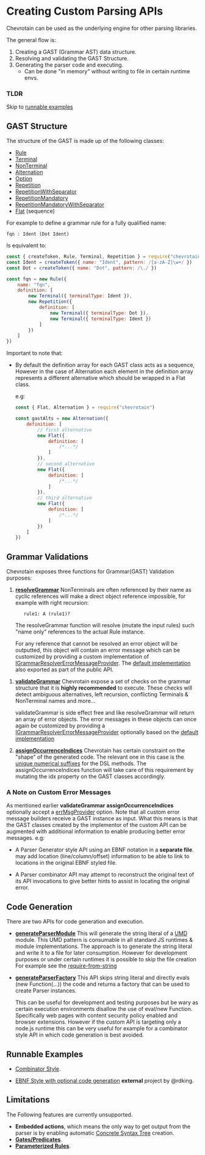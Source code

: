 # Creating Custom Parsing APIs

Chevrotain can be used as the underlying engine for other parsing libraries.

The general flow is:

1.  Creating a GAST (Grammar AST) data structure.
1.  Resolving and validating the GAST Structure.
1.  Generating the parser code and executing.
    -   Can be done "in memory" without writing to file in certain runtime envs.

### TLDR

Skip to [runnable examples](https://github.com/SAP/chevrotain/tree/master/examples/custom_apis/)

## GAST Structure

The structure of the GAST is made up of the following classes:

-   [Rule](https://sap.github.io/chevrotain/documentation/6_1_0/classes/rule.html)
-   [Terminal](https://sap.github.io/chevrotain/documentation/6_1_0/classes/terminal.html)
-   [NonTerminal](https://sap.github.io/chevrotain/documentation/6_1_0/classes/nonterminal.html)
-   [Alternation](https://sap.github.io/chevrotain/documentation/6_1_0/classes/alternation.html)
-   [Option](https://sap.github.io/chevrotain/documentation/6_1_0/classes/option.html)
-   [Repetition](https://sap.github.io/chevrotain/documentation/6_1_0/classes/repetition.html)
-   [RepetitionWithSeparator](https://sap.github.io/chevrotain/documentation/6_1_0/classes/repetitionwithseparator.html)
-   [RepetitionMandatory](https://sap.github.io/chevrotain/documentation/6_1_0/classes/repetitionmandatory.html)
-   [RepetitionMandatoryWithSeparator](https://sap.github.io/chevrotain/documentation/6_1_0/classes/repetitionmandatorywithseparator.html)
-   [Flat](https://sap.github.io/chevrotain/documentation/6_1_0/classes/flat.html) (sequence)

For example to define a grammar rule for a fully qualified name:

```antlr
fqn : Ident (Dot Ident)
```

Is equivalent to:

```javascript
const { createToken, Rule, Terminal, Repetition } = require("chevrotain")
const Ident = createToken({ name: "Ident", pattern: /[a-zA-Z]\w+/ })
const Dot = createToken({ name: "Dot", pattern: /\./ })

const fqn = new Rule({
    name: "fqn",
    definition: [
        new Terminal({ terminalType: Ident }),
        new Repetition({
            definition: [
                new Terminal({ terminalType: Dot }),
                new Terminal({ terminalType: Ident })
            ]
        })
    ]
})
```

Important to note that:

-   By default the definition array for each GAST class acts as a sequence,
    However in the case of Alternation each element in the definition array represents a different
    alternative which should be wrapped in a Flat class.

    e.g:

    ```javascript
    const { Flat, Alternation } = require("chevrotain")

    const gastAlts = new Alternation({
        definition: [
            // first alternative
            new Flat({
                definition: [
                    /*...*/
                ]
            }),
            // second alternative
            new Flat({
                definition: [
                    /*...*/
                ]
            }),
            // third alternative
            new Flat({
                definition: [
                    /*...*/
                ]
            })
        ]
    })
    ```

## Grammar Validations

Chevrotain exposes three functions for Grammar(GAST) Validation purposes:

1.  [**resolveGrammar**](https://sap.github.io/chevrotain/documentation/6_1_0/globals.html#resolvegrammar)
    NonTerminals are often referenced by their name as cyclic references will make
    a direct object reference impossible, for example with right recursion:

    ```antlr
       rule1: A (rule1)?
    ```

    The resolveGrammar function will resolve (mutate the input rules) such "name only" references
    to the actual Rule instance.

    For any reference that cannot be resolved an error object will be outputted,
    this object will contain an error message which can be customized by providing
    a custom implementation of [IGrammarResolverErrorMessageProvider](https://sap.github.io/chevrotain/documentation/6_1_0/interfaces/igrammarresolvererrormessageprovider.html).
    The [default implementation](https://sap.github.io/chevrotain/documentation/6_1_0/globals.html#defaultgrammarresolvererrorprovider) also exported as part of the public API.

1)  [**validateGrammar**](https://sap.github.io/chevrotain/documentation/6_1_0/globals.html#validategrammar)
    Chevrotain expose a set of checks on the grammar structure that it is **highly recommended** to execute.
    These checks will detect ambiguous alternatives, left recursion, conflicting Terminals & NonTerminal names and more...

    validateGrammar is side effect free and like resolveGrammar will return an array of error objects.
    The error messages in these objects can once again be customized by providing a [IGrammarResolverErrorMessageProvider](https://sap.github.io/chevrotain/documentation/6_1_0/interfaces/igrammarvalidatorerrormessageprovider.html)
    optionally based on the [default implementation](https://sap.github.io/chevrotain/documentation/6_1_0/globals.html#defaultgrammarvalidatorerrorprovider)

1)  [**assignOccurrenceIndices**](https://sap.github.io/chevrotain/documentation/6_1_0/globals.html#assignoccurrenceindices)
    Chevrotain has certain constraint on the "shape" of the generated code. The relevant one in this case is the [unique numerical suffixes](https://sap.github.io/chevrotain/docs/FAQ.html#NUMERICAL_SUFFIXES) for the DSL methods.
    The assignOccurrenceIndices function will take care of this requirement by mutating the idx property on the GAST classes accordingly.

### A Note on Custom Error Messages

As mentioned earlier **validateGrammar** **assignOccurrenceIndices** optionally accept
a [errMsgProvider](https://sap.github.io/chevrotain/documentation/6_1_0/globals.html#validategrammar) option.
Note that all custom error message builders receive a GAST instance as input. What this means is that
the GAST classes created by the implementor of the custom API can be augmented with additional information to enable
producing better error messages. e.g:

-   A Parser Generator style API using an EBNF notation in a **separate file**.
    may add location (line/column/offset) information to be able to link to locations in the original EBNF styled file.

-   A Parser combinator API may attempt to reconstruct the original text of its API invocations to give better hints
    to assist in locating the original error.

## Code Generation

There are two APIs for code generation and execution.

-   [**generateParserModule**](https://sap.github.io/chevrotain/documentation/6_1_0/globals.html#generateparsermodule)
    This will generate the string literal of a [UMD](https://github.com/umdjs/umd) module.
    This UMD pattern is consumable in all standard JS runtimes & module implementations.
    The approach is to generate the string literal and write it to a file for later consumption.
    However for development purposes or under certain runtimes it is possible to skip the file creation
    For example see the [require-from-string](https://github.com/floatdrop/require-from-string)

-   [**generateParserFactory**](https://sap.github.io/chevrotain/documentation/6_1_0/globals.html#generateparserfactory)
    This API skips string literal and directly evals (new Function(...)) the code and returns
    a factory that can be used to create Parser instances.

    This can be useful for development and testing purposes but be wary
    as certain execution environments disallow the use of eval/new Function.
    Specifically web pages with content security policy enabled and browser extensions.
    However if the custom API is targeting only a node.js runtime this can be very
    useful for example for a combinator style API in which code generation is best
    avoided.

## Runnable Examples

-   [Combinator Style](https://github.com/SAP/chevrotain/tree/master/examples/custom_apis/combinator).

-   [EBNF Style with optional code generation](https://github.com/rdking/chevrotain-ebnf) **external** project by @rdking.

## Limitations

The Following features are currently unsupported.

-   **Embedded actions**, which means the only way to get output from the parser is by enabling automatic [Concrete Syntax Tree](https://sap.github.io/chevrotain/docs/guide/concrete_syntax_tree.html) creation.
-   [**Gates/Predicates**](https://github.com/SAP/chevrotain/blob/master/examples/parser/predicate_lookahead/predicate_lookahead.js).
-   [**Parameterized Rules**](https://github.com/SAP/chevrotain/blob/master/examples/parser/parametrized_rules/parametrized.js).
